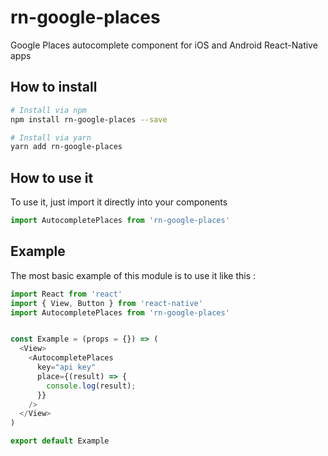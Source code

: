 # rn-google-places

Google Places autocomplete component for iOS and Android React-Native apps

## How to install

```bash
# Install via npm
npm install rn-google-places --save

# Install via yarn
yarn add rn-google-places
```

## How to use it

To use it, just import it directly into your components

```js
import AutocompletePlaces from 'rn-google-places'
```

## Example

The most basic example of this module is to use it like this : 

```js
import React from 'react'
import { View, Button } from 'react-native'
import AutocompletePlaces from 'rn-google-places'


const Example = (props = {}) => (
  <View>
    <AutocompletePlaces
      key="api key"
      place={(result) => {
        console.log(result);
      }}
    />
  </View>
)

export default Example
```
